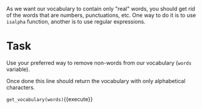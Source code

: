 As we want our vocabulary to contain only "real" words, you should get rid of the words that are numbers, punctuations, etc. One way to do it is to use `isalpha` function, another is to use regular expressions.

# Task

Use your preferred way to remove non-words from our vocabulary (`words` variable).

Once done this line should return the vocabulary with only alphabetical characters.

`get_vocabulary(words)`{{execute}}
